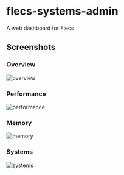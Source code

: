 # flecs-systems-admin
A web dashboard for Flecs

## Screenshots
### Overview
![overview](https://user-images.githubusercontent.com/9919222/57315993-0bdf6900-70f5-11e9-9a79-97333370009f.png)

### Performance
![performance](https://user-images.githubusercontent.com/9919222/57316044-36312680-70f5-11e9-9116-561384af581f.png)

### Memory
![memory](https://user-images.githubusercontent.com/9919222/57316115-5bbe3000-70f5-11e9-868d-dbf2a7d89e16.png)

### Systems
![systems](https://user-images.githubusercontent.com/9919222/57316158-70022d00-70f5-11e9-9e21-32497c0cb662.png)

